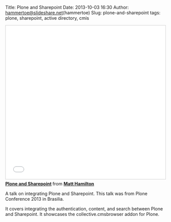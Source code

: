 Title: Plone and Sharepoint
Date: 2013-10-03 16:30
Author: hammertoe@slideshare.net(hammertoe)
Slug: plone-and-sharepoint
tags: plone, sharepoint, active directory, cmis

<iframe src="//www.slideshare.net/slideshow/embed_code/key/2m7piaMFvjVbGy" width="595" height="485" frameborder="0" marginwidth="0" marginheight="0" scrolling="no" style="border:1px solid #CCC; border-width:1px; margin-bottom:5px; max-width: 100%;" allowfullscreen> </iframe> <div style="margin-bottom:5px"> <strong> <a href="//www.slideshare.net/hammertoe/plone-and-sharepoint" title="Plone and Sharepoint" target="_blank">Plone and Sharepoint</a> </strong> from <strong><a href="//www.slideshare.net/hammertoe" target="_blank">Matt Hamilton</a></strong> </div>

A talk on integrating Plone and Sharepoint. This talk was from Plone
Conference 2013 in Brasilia.

It covers integrating the authentication, content, and search between
Plone and Sharepoint. It showcases the collective.cmsbrowser addon for
Plone.

